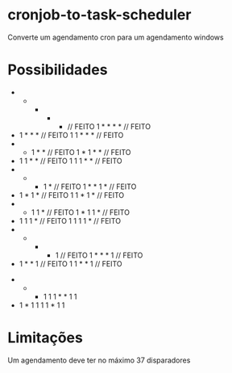 # cronjob-to-task-scheduler

Converte um agendamento cron para um agendamento windows

# Possibilidades

* * * * * // FEITO
1 * * * * // FEITO
* 1 * * * // FEITO
1 1 * * * // FEITO
* * 1 * * // FEITO
1 * 1 * * // FEITO
* 1 1 * * // FEITO
1 1 1 * * // FEITO
* * * 1 * // FEITO
1 * * 1 * // FEITO
* 1 * 1 * // FEITO
1 1 * 1 * // FEITO
* * 1 1 * // FEITO
1 * 1 1 * // FEITO
* 1 1 1 * // FEITO
1 1 1 1 * // FEITO
* * * * 1 // FEITO
1 * * * 1 // FEITO
* 1 * * 1 // FEITO
1 1 * * 1 // FEITO

<!-- * * 1 * 1
1 * 1 * 1
* 1 1 * 1
1 1 1 * 1 -->

* * * 1 1
1 * * 1 1
* 1 * 1 1
1 1 * 1 1

<!-- * * 1 1 1
1 * 1 1 1
* 1 1 1 1
1 1 1 1 1 -->

# Limitações

Um agendamento deve ter no máximo 37 disparadores
